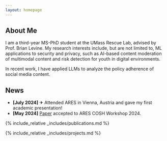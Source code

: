 ```yaml
---
layout: homepage
---
```


## About Me

I am a third-year MS-PhD student at the UMass Rescue Lab, advised by Prof. Brian Levine. My research interests include, but are not limited to, ML applications to security and privacy, such as AI-based content moderation of multimodal content and risk detection for youth in digital environments. 

In recent work, I have applied LLMs to analyze the policy adherence of social media content.

<!-- ## Research Interests

- **Computer Vision:** image recognition, image generation, video captioning
- **Machine Learning:** meta-learning, incremental learning, transfer learning -->

## News

- **[July 2024]** ✈ Attended ARES in Vienna, Austria and gave my first academic presentation!
- **[May 2024]** [Paper](https://dl.acm.org/doi/10.1145/3664476.3670907) accepted to ARES COSH Workshop 2024.

{% include_relative _includes/publications.md %}

{% include_relative _includes/projects.md %}

<!-- {% include_relative _includes/services.md %} -->
